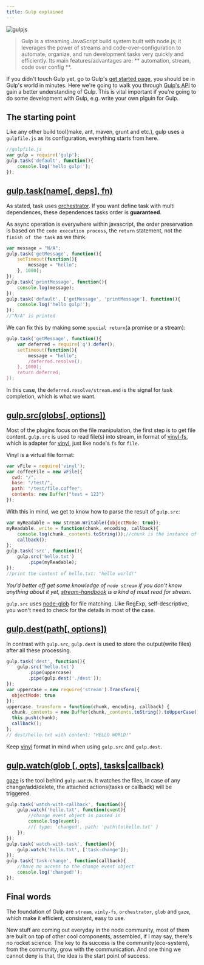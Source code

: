 ```yaml
---
title: Gulp explained
---
```

![gulpjs](https://raw.githubusercontent.com/gulpjs/artwork/master/gulp.png)
>Gulp is a streaming JavaScript build system built with node.js; it leverages the power
of streams and code-over-configuration to automate, organize, and run development
tasks very quickly and efficiently. Its main features/advantages are: ** automation, stream, code over config **.

If you didn't touch Gulp yet, go to Gulp's [get started page](https://github.com/gulpjs/gulp/blob/master/docs/getting-started.md), you should be in Gulp's world in minutes. Here we're going to walk you through [Gulp's API](https://github.com/gulpjs/gulp/blob/master/docs/API.md) to gain a better understanding of Gulp. This is vital important if you're going to do some development with Gulp, e.g. write your own plguin for Gulp.

## The starting point
Like any other build tool(make, ant, maven, grunt and etc.), gulp uses a `gulpfile.js` as its configuration, everything starts from here.
```js
//gulpfile.js
var gulp = require('gulp');
gulp.task('default', function(){
    console.log('hello gulp!');
});
```
## [gulp.task(name[, deps], fn)](https://github.com/gulpjs/gulp/blob/master/docs/API.md#gulptaskname-deps-fn)
As stated, task uses [orchestrator](https://github.com/orchestrator/orchestrator). If you want define task with multi dependences, these dependences tasks order is **guaranteed**.

As async operation is everywhere within javascript, the order preservation is based on the `code execution process`, the `return` statement, not the `finish of the task` as we think.
```js
var message = "N/A";
gulp.task('getMessage', function(){
    setTimeout(function(){
        message = "hello";
    }, 1000);
});
gulp.task('printMessage', function(){
    console.log(message);
});
gulp.task('default', ['getMessage', 'printMessage'], function(){
    console.log('hello gulp!');
});
//"N/A" is printed
```
We can fix this by making some `special return`(a promise or a stream):
```js
gulp.task('getMessage', function(){
    var deferred = require('q').defer();
    setTimeout(function(){
        message = "hello";
        /deferred.resolve();
    }, 1000);
    return deferred;
});
```
In this case, the `deferred.resolve/stream.end` is the signal for task completion, which is what we want.

## [gulp.src(globs[, options])](https://github.com/gulpjs/gulp/blob/master/docs/API.md#gulpsrcglobs-options)
Most of the plugins focus on the file manipulation, the first step is to get file content. `gulp.src` is used to read file(s) into stream, in format of [vinyl-fs](https://github.com/wearefractal/vinyl-fs), which is adapter for [vinyl](https://github.com/wearefractal/vinyl), just like node's `fs` for `file`.

Vinyl is a virtual file format:
```js
var vFile = require('vinyl');
var coffeeFile = new vFile({
  cwd: "/",
  base: "/test/",
  path: "/test/file.coffee",
  contents: new Buffer("test = 123")
});
```
With this in mind, we get to know how to parse the result of `gulp.src`:
```js
var myReadable = new stream.Writable({objectMode: true});
myReadable._write = function(chunk, encoding, callback){
    console.log(chunk._contents.toString());//chunk is the instance of vinyl
    callback();
};
gulp.task('src', function(){
    gulp.src('hello.txt')
        .pipe(myReadable);
});
//print the content of hello.txt: "hello world!"
```
*You'd better off get some knowledge of `node stream` if you don't know anything about it yet, [stream-handbook](https://github.com/substack/stream-handbook) is a kind of must read for stream.*

`gulp.src` uses [node-glob](https://github.com/isaacs/node-glob) for file matching. Like RegExp, self-descriptive, you won't need to check for the details in most of the case.

## [gulp.dest(path[, options])](https://github.com/gulpjs/gulp/blob/master/docs/API.md#gulpdestpath-options)
In contrast with `gulp.src`, `gulp.dest` is used to store the output(write files) after all these processing.
```js
gulp.task('dest', function(){
    gulp.src('hello.txt')
        .pipe(uppercase)
        .pipe(gulp.dest('./dest'));
});
var uppercase = new require('stream').Transform({
  objectMode: true
});
uppercase._transform = function(chunk, encoding, callback) {
  chunk._contents = new Buffer(chunk._contents.toString().toUpperCase());
  this.push(chunk);
  callback();
};
// dest/hello.txt with content: "HELLO WORLD!"
```
Keep [vinyl](https://github.com/wearefractal/vinyl) format in mind when using `gulp.src` and `gulp.dest`.

## [gulp.watch(glob [, opts], tasks|callback)](https://github.com/gulpjs/gulp/blob/master/docs/API.md#gulpwatchglob--opts-tasks-or-gulpwatchglob--opts-cb)
[gaze](https://github.com/shama/gaze) is the tool behind `gulp.watch`. It watches the files, in case of any change/add/delete, the attached actions(tasks or callback) will be triggered.
```js
gulp.task('watch-with-callback', function(){
    gulp.watch('hello.txt', function(event){
        //change event object is passed in
        console.log(event);
        //{ type: 'changed', path: 'path\to\hello.txt' }
    });
});
gulp.task('watch-with-task', function(){
    gulp.watch('hello.txt', ['task-change']);
});
gulp.task('task-change', function(callback){
    //have no access to the change event object
    console.log('changed!');
});
```

## Final words
The foundation of Gulp are `stream`, `vinly-fs`, `orchestrator`, `glob` and `gaze`, which make it efficient, consistent, easy to use.

New stuff are coming out everyday in the node community, most of them are built on top of other cool components, assembled, if I may say, there's no rocket science. The key to its success is the community(eco-system), from the community, grow with the communication. And one thing we cannot deny is that, the idea is the start point of success.

